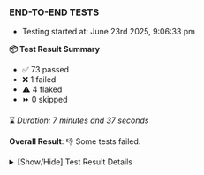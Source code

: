 ### END-TO-END TESTS

- Testing started at: June 23rd 2025, 9:06:33 pm

**📦 Test Result Summary**

- ✅ 73 passed
- ❌ 1 failed
- ⚠️ 4 flaked
- ⏩ 0 skipped

⌛ _Duration: 7 minutes and 37 seconds_

**Overall Result**: 👎 Some tests failed.



<details>
    <summary>[Show/Hide] Test Result Details</summary>
    <div markdown="1">

| Test | Browser | Test Case | Tags | Result |
| :---: | :---: | :--- | :---: | :---: |
| 1 | chromium-meshery-provider | Configure Existing Istio adapter through Mesh Adapter URL from Management page | unstable | ⚠️ |
| 2 | chromium-meshery-provider | Connect to Meshery Istio Adapter and configure it |  | ❌ |
| 3 | chromium-meshery-provider | Ping Istio Adapter | unstable | ⚠️ |

</div>
</details>


<!-- To see the full report, please visit our CI/CD pipeline with reporter. -->